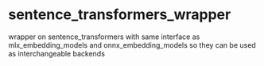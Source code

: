 # sentence_transformers_wrapper
wrapper on sentence_transformers with same interface as mlx_embedding_models and onnx_embedding_models so they can be used as interchangeable backends
